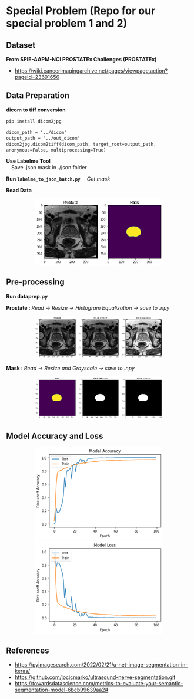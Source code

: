 # Special Problem (Repo for our special problem 1 and 2)

## Dataset

<b>From SPIE-AAPM-NCI PROSTATEx Challenges (PROSTATEx)</b>
* https://wiki.cancerimagingarchive.net/pages/viewpage.action?pageId=23691656

## Data Preparation

<b>dicom to tiff conversion</b>
```
pip install dicom2jpg
```
```
dicom_path = '../dicom'
output_path = '../out_dicom'
dicom2jpg.dicom2tiff(dicom_path, target_root=output_path, anonymous=False, multiprocessing=True)
```
<b> Use Labelme Tool </b>
<br>
&emsp;Save .json mask in ./json folder

<b>Run ```labelme_to_json_batch.py```</b>
&emsp;<i>Get mask</i>

<b>Read Data</b>
<p align="center">
  <img src="./SHOWING/data.gif" width="350">
</p>

## Pre-processing

<b>Run dataprep.py</b>

<b> Prostate : </b> <i>Read -> Resize -> Histogram Equalization -> save to .npy</i>
<p align="center">
  <img src="./SHOWING/prostate.gif" width="350">
</p>
<b> Mask : </b> <i>Read -> Resize and Grayscale -> save to .npy</i>
<p align="center">
  <img src="./SHOWING/mask.gif" width="350">
</p>

## Model Accuracy and Loss

<p align="center">
  <img src="./SHOWING/accuracy.png" width="350" title="hover text">
  <img src="./SHOWING/loss.png" width="350">
</p>

## References

* https://pyimagesearch.com/2022/02/21/u-net-image-segmentation-in-keras/
* https://github.com/jocicmarko/ultrasound-nerve-segmentation.git
* https://towardsdatascience.com/metrics-to-evaluate-your-semantic-segmentation-model-6bcb99639aa2#
